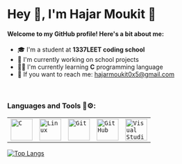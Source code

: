 # Hey 👋, I'm Hajar Moukit 🤗 

<p><h4>Welcome to my GitHub profile! Here's a bit about me:</h4>

- 🎓 I'm a student at **1337LEET coding school**
- 💼 I'm currently working on school projects
- 👩‍💻 I'm currently learning **C** programming language
- 📧 If you want to reach me: hajarmoukit0x5@gmail.com<br>
<br>

### Languages and Tools 🔧⚙️:
<div >
	<table>
		<tr>
			<td><code><img width="50" src="https://user-images.githubusercontent.com/25181517/192106070-46255bcf-65e6-4c6b-a296-bf8d0d8fb2a7.png" alt="C" title="C"/></code></td>
			<td><code><img width="50" src="https://github.com/marwin1991/profile-technology-icons/assets/76662862/2481dc48-be6b-4ebb-9e8c-3b957efe69fa" alt="Linux" title="Linux"/></code></td>
			<td><code><img width="50" src="https://user-images.githubusercontent.com/25181517/192108372-f71d70ac-7ae6-4c0d-8395-51d8870c2ef0.png" alt="Git" title="Git"/></code></td>
			<td><code><img width="50" src="https://user-images.githubusercontent.com/25181517/192108374-8da61ba1-99ec-41d7-80b8-fb2f7c0a4948.png" alt="GitHub" title="GitHub"/></code></td>
			<td><code><img width="50" src="https://user-images.githubusercontent.com/25181517/192108891-d86b6220-e232-423a-bf5f-90903e6887c3.png" alt="Visual Studio Code" title="Visual Studio Code"/></code></td>
		</tr>
	</table>
</div>

[![Top Langs](https://github-readme-stats.vercel.app/api?username=luna0x5&theme=dark&show_icons=true)](https://github.com/luna0x5)
</p>
